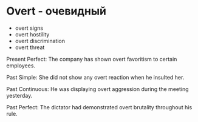 # Overt - очевидный
- overt signs
- overt hostility
- overt discrimination
- overt threat


Present Perfect:
The company has shown overt favoritism to certain employees.

Past Simple:
She did not show any overt reaction when he insulted her.

Past Continuous:
He was displaying overt aggression during the meeting yesterday.

Past Perfect:
The dictator had demonstrated overt brutality throughout his rule.